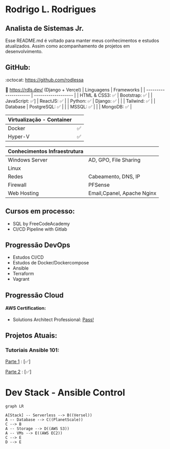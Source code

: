 
# Rodrigo L. Rodrigues

## Analista de Sistemas Jr.

Esse README.md é voltado para manter meus conhecimentos e estudos atualizados. 
Assim como acompanhamento de projetos em desenvolvimento.
## GitHub: 
:octocat: https://github.com/rodlessa 

:rocket: https://rdls.dev/ (Django + Vercel)
 | Linguagens | Frameworks |
 | --------------------- | ------------------- |
 | HTML & CSS3: :white_check_mark: | Bootstrap: :white_check_mark: |
 | JavaScript: :white_check_mark:] | ReactJS: :white_check_mark: | 
 | Python: :white_check_mark: | Django: :white_check_mark: | 
 | | Tailwind: :white_check_mark: |
 | Database | PostgreSQL: :white_check_mark: |
 | | MSSQL: :white_check_mark: |
 | | MongoDB: :white_check_mark: |

| Virtualização - Container | |
| ---- | ---- |
|Docker | :white_check_mark: |
|Hyper-V | :white_check_mark: |

 
| Conhecimentos Infraestrutura| | 
| ---- | ---- | 
| Windows Server  | AD, GPO, File Sharing | 
| Linux| | 
| Redes | Cabeamento, DNS, IP| 
| Firewall | PFSense | 
| Web Hosting| Email,Cpanel, Apache Nginx|



## Cursos em processo:

- SQL by FreeCodeAcademy
- CI/CD Pipeline with Gitlab

## Progressão DevOps
- Estudos CI/CD
- Estudos de Docker/Dockercompose
- Ansible
- Terraform
- Vagrant

## Progressão Cloud
#### AWS Certification:
   - Solutions Architect Professional: [Pass!](https://www.credly.com/badges/2630493c-88c0-495c-b697-c039f8406267/public_url)
## Projetos Atuais:
### Tutoriais Ansible 101:

[Parte 1](https://github.com/rodlessa/ansible-101-pt-br) : [:white_check_mark:]

[Parte 2](https://github.com/rodlessa/ansible-101-pt-br/tree/main/Parte%202) : [:white_check_mark:]

# Dev Stack - Ansible Control
```mermaid
graph LR

A[Stack] -- Serverless --> B((Versel))
A -- Database --> C((PlanetScale))
C --> B
A -- Storage --> D((AWS S3))
A -- VMs --> E((AWS EC2))
C --> E
D --> E
